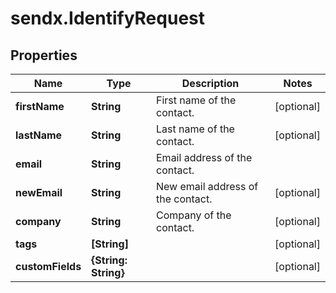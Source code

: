 # sendx.IdentifyRequest

## Properties

Name | Type | Description | Notes
------------ | ------------- | ------------- | -------------
**firstName** | **String** | First name of the contact. | [optional] 
**lastName** | **String** | Last name of the contact. | [optional] 
**email** | **String** | Email address of the contact. | 
**newEmail** | **String** | New email address of the contact. | [optional] 
**company** | **String** | Company of the contact. | [optional] 
**tags** | **[String]** |  | [optional] 
**customFields** | **{String: String}** |  | [optional] 


